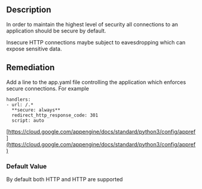 ## Description

In order to maintain the highest level of security all connections to an application should be secure by default.

Insecure HTTP connections maybe subject to eavesdropping which can expose sensitive data.

## Remediation

Add a line to the app.yaml file controlling the application which enforces secure connections. For example

```
handlers:
- url: /.*
  **secure: always**
  redirect_http_response_code: 301
  script: auto
```

[https://cloud.google.com/appengine/docs/standard/python3/config/appref](https://cloud.google.com/appengine/docs/standard/python3/config/appref)

### Default Value

By default both HTTP and HTTP are supported
